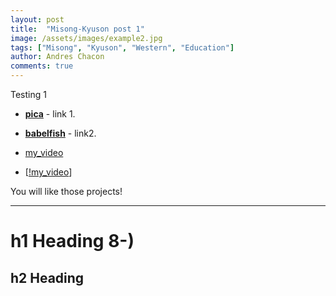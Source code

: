 ```yaml
---
layout: post
title:  "Misong-Kyuson post 1"
image: /assets/images/example2.jpg
tags: ["Misong", "Kyuson", "Western", "Education"]
author: Andres Chacon
comments: true
---
```

Testing 1
- __[pica](https://nodeca.github.io/pica/demo/)__ - link 1.
- __[babelfish](https://github.com/nodeca/babelfish/)__ - link2.


- [my_video](https://github.com/KyusonLim/design_ksl/assets/90463045/3f3eda1c-774e-41f0-bb53-51fe4050e6eb)
- [[!my_video](https://github.com/KyusonLim/design_ksl/assets/90463045/3f3eda1c-774e-41f0-bb53-51fe4050e6eb)]

You will like those projects!

---

# h1 Heading 8-)
## h2 Heading

